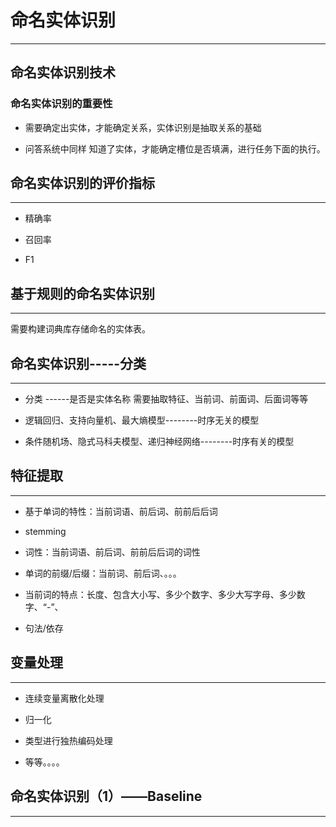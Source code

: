 # 命名实体识别

---

## 命名实体识别技术

### 命名实体识别的重要性

* 需要确定出实体，才能确定关系，实体识别是抽取关系的基础

* 问答系统中同样 知道了实体，才能确定槽位是否填满，进行任务下面的执行。

## 命名实体识别的评价指标

---

* 精确率

* 召回率

* F1

## 基于规则的命名实体识别

---

需要构建词典库存储命名的实体表。

## 命名实体识别-----分类

---

* 分类 ------是否是实体名称   需要抽取特征、当前词、前面词、后面词等等

* 逻辑回归、支持向量机、最大熵模型--------时序无关的模型

* 条件随机场、隐式马科夫模型、递归神经网络--------时序有关的模型

## 特征提取

---

* 基于单词的特性：当前词语、前后词、前前后后词

* stemming

* 词性：当前词语、前后词、前前后后词的词性

* 单词的前缀/后缀：当前词、前后词、。。。

* 当前词的特点：长度、包含大小写、多少个数字、多少大写字母、多少数字、“-”、

* 句法/依存

## 变量处理

---

* 连续变量离散化处理

* 归一化

* 类型进行独热编码处理

* 等等。。。。

## 命名实体识别（1）——Baseline

---



